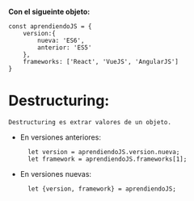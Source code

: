 **Con el sigueinte objeto:**

    const aprendiendoJS = {
        version:{
            nueva: 'ES6',
            anterior: 'ES5'
        },
        frameworks: ['React', 'VueJS', 'AngularJS'] 
    }

# Destructuring:

    Destructuring es extrar valores de un objeto.

- En versiones anteriores:

        let version = aprendiendoJS.version.nueva;
        let framework = aprendiendoJS.frameworks[1];

- En versiones nuevas:

        let {version, framework} = aprendiendoJS;        

